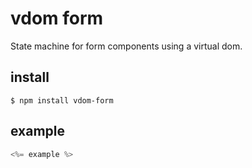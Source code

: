 # vdom form

State machine for form components using a virtual dom.


## install

    $ npm install vdom-form


## example

```js
<%= example %>
```
